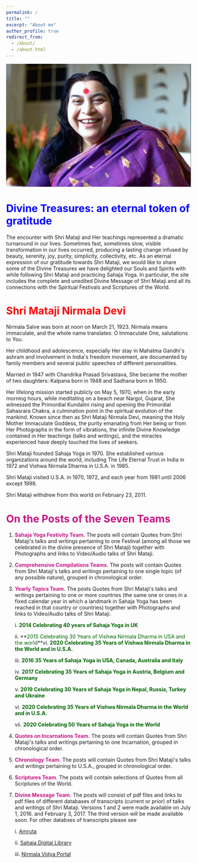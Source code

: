 ```yaml
---
permalink: /
title: ""
excerpt: "About me"
author_profile: true
redirect_from: 
  - /about/
  - /about.html
---
```


![PICTURE 1](/images/HHShriMatajiNirmalDevi.jpg)

**<font color="blue">Divine Treasures: an eternal token of gratitude</font>**
======

The encounter with Shri Mataji and Her teachings represented a dramatic turnaround in our lives. Sometimes fast, sometimes slow, visible transformation in our lives occurred, producing a lasting change infused by beauty, serenity, joy, purity, simplicity, collectivity, etc. As an eternal expression of our gratitude towards Shri Mataji, we would like to share some of the Divine Treasures we have delighted our Souls and Spirits with while following Shri Mataji and practicing Sahaja Yoga. In particular, the site includes the complete and unedited Divine Message of Shri Mataji and all its connections with the Spiritual Festivals and Scriptures of the World.


**<font color="red">Shri Mataji Nirmala Devi</font>**
======

Nirmala Salve was born at noon on March 21, 1923. Nirmala means immaculate, and the whole name translates: O Immaculate One, salutations to You.

Her childhood and adolescence, especially Her stay in Mahatma Gandhi's ashram and involvement in India's freedom movement, are documented by family members and several public speeches of different personalities. 

Married in 1947 with Chandrika Prasad Srivastava, She became the mother of two daughters: Kalpana born in 1948 and Sadhana born in 1950. 

Her lifelong mission started publicly on May 5, 1970, when in the early morning hours, while meditating on a beach near Nargol, Gujarat, She witnessed the Primordial Kundalini rising and opening the Primordial Sahasrara Chakra, a culmination point in the spiritual evolution of the mankind. Known since then as Shri Mataji Nirmala Devi, meaning the Holy Mother Immaculate Goddess, the purity emanating from Her being or from Her Photographs in the form of vibrations, the infinite Divine Knowledge contained in Her teachings (talks and writings), and the miracles experienced have deeply touched the lives of seekers. 

Shri Mataji founded Sahaja Yoga in 1970. She established various organizations around the world, including The Life Eternal Trust in India in 1972 and Vishwa Nirmala Dharma in U.S.A. in 1985. 

Shri Mataji visited U.S.A. in 1970, 1972, and each year from 1981 until 2006 except 1998. 

Shri Mataji withdrew from this world on February 23, 2011. 

**<font color="mediumvioletred">On the Posts of the Seven Teams</font>**
======

1. **<font color="mediumvioletred">Sahaja Yoga Festivity Team.</font>** The posts will contain Quotes from  Shri Mataji's talks and writings pertaining to one Festival (among all those we celebrated in the divine presence of Shri Mataji) together with Photographs and links to Video/Audio talks of Shri Mataji.  

2. **<font color="mediumvioletred">Comprehensive Compilations Teams.</font>** The posts will contain Quotes from  Shri Mataji's talks and writings pertaining to one single topic (of any possible nature), grouped in chronological order.  

3. **<font color="mediumvioletred">Yearly Topics Team.</font>** The posts Quotes from  Shri Mataji's talks and writings pertaining to one or more countries (the same one or ones in a fixed calendar year in which a landmark in Sahaja Yoga has been reached in that  country or countries) together with Photographs and links to Video/Audio talks of Shri Mataji.  

    i. **<font color="DarkGreen">2014 Celebrating 40 years of Sahaja Yoga in UK</font>**

    ii. **<font color="DarkGreen">2015 Celebrating 30 Years of Vishwa Nirmala Dharma in USA and the world</font>**vi. **<font color="DarkGreen">2020 Celebrating 35 Years of Vishwa Nirmala Dharma in the World and in U.S.A.</font>**

    iii. **<font color="DarkGreen">2016 35 Years of Sahaja Yoga in USA, Canada, Australia and Italy</font>**

    iv. **<font color="DarkGreen">2017 Celebrating 35 Years of Sahaja Yoga in Austria, Belgium and Germany</font>**

    v. **<font color="DarkGreen">2019 Celebrating 30 Years of Sahaja Yoga in Nepal, Russia, Turkey and Ukraine</font>**

    vi. **<font color="DarkGreen">2020 Celebrating 35 Years of Vishwa Nirmala Dharma in the World and in U.S.A.</font>**

    vii. **<font color="DarkGreen">2020 Celebrating 50 Years of Sahaja Yoga in the World</font>**

4. **<font color="mediumvioletred">Quotes on Incarnations Team.</font>** The posts will contain Quotes from  Shri Mataji's talks and writings pertaining to one Incarnation, grouped in chronological order. 

5. **<font color="mediumvioletred">Chronology Team.</font>** The posts will contain Quotes from  Shri Mataji's talks and writings pertaining to U.S.A., grouped in chronological order.  

6. **<font color="mediumvioletred">Scriptures Team.</font>** The posts will contain selections of Quotes from all Scriptures of the World.

7. **<font color="mediumvioletred">Divine Message Team.</font>** The posts will consist of pdf files and links to pdf files of different databases of transcripts (current or prior) of talks and writings of Shri Mataji. Versions 1 and 2 were made available on July 1, 2016. and February 3, 2017. The third version will be made available soon. For other databses of transcripts please see 


    i. <a href="https://www.amruta.org/transcripts-and-translations/"> Amruta</a>

    ii. <a href="https://library.sahajaworld.org/"> Sahaja Digital Library</a>

    iii. <a href="https://www.nirmalavidya.org/en/"> Nirmala Vidya Portal</a>



